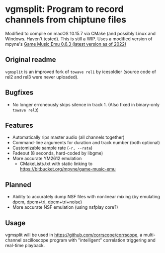 # vgmsplit: Program to record channels from chiptune files

Modified to compile on macOS 10.15.7 via CMake (and possibly Linux and Windows. Haven't tested). This is still a WIP. Uses a modified version of mpyne's [Game Music Emu 0.6.3 (latest version as of 2022)](https://bitbucket.org/mpyne/game-music-emu)


## Original readme


`vgmsplit` is an improved fork of `towave rel1` by icesoldier (source code of rel2 and rel3 were never uploaded).

## Bugfixes

- No longer erroneously skips silence in track 1. (Also fixed in binary-only `towave rel3`)

## Features

- Automatically rips master audio (all channels together)
- Command-line arguments for duration and track number (both optional)
- Customizable sample rate (`-r, --rate`)
- Fadeout (8 seconds, hard-coded by libgme)
- More accurate YM2612 emulation
    - CMakeLists.txt with static linking to <https://bitbucket.org/mpyne/game-music-emu>

## Planned

- Ability to accurately dump NSF files with nonlinear mixing (by emulating dpcm, dpcm+tri, dpcm+tri+noise)
- More accurate NSF emulation (using nsfplay core?)

## Usage

vgmsplit will be used in <https://github.com/corrscope/corrscope>, a multi-channel oscilloscope program with "intelligent" correlation triggering and real-time playback.
